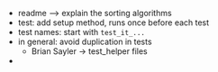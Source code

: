 * readme --> explain the sorting algorithms
* test: add setup method, runs once before each test
* test names: start with `test_it_...`
* in general: avoid duplication in tests
  * Brian Sayler -> test_helper files
*